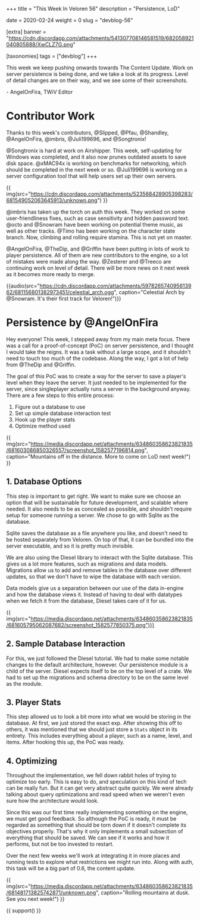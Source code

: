 +++
title = "This Week In Veloren 56"
description = "Persistence, LoD"

date = 2020-02-24
weight = 0
slug = "devblog-56"

[extra]
banner = "https://cdn.discordapp.com/attachments/541307708146581519/682058921040805888/XwCLZ7G.png"

[taxonomies]
tags = ["devblog"]
+++

This week we keep pushing onwards towards The Content Update. Work on server persistence is being done, and we take a look at its progress. Level of detail changes are on their way, and we see some of their screenshots.

\- AngelOnFira, TWiV Editor

# Contributor Work

Thanks to this week's contributors, @Slipped, @Pfau, @Shandley, @AngelOnFira, @imbris, @Juli199696, and @Songtronix!

@Songtronix is hard at work on Airshipper. This week, self-updating for Windows was completed, and it also now prunes outdated assets to save disk space. @xMAC94x is working on benchmarks for networking, which should be completed in the next week or so. @Juli199696 is working on a server configuration tool that will help users set up their own servers.

{{ img(src="https://cdn.discordapp.com/attachments/523568428905398283/681549052063645913/unknown.png") }}

@imbris has taken up the torch on auth this week. They worked on some user-friendliness fixes, such as case sensitivity and hidden password text. @octo and @Snowram have been working on potential theme music, as well as other tracks. @Timo has been working on the character state branch. Now, climbing and rolling require stamina. This is not yet on master.

@AngelOnFira, @TheDip, and @Griffin have been putting in lots of work to player persistence. All of them are new contributors to the engine, so a lot of mistakes were made along the way. @Zesterer and @Treeco are continuing work on level of detail. There will be more news on it next week as it becomes more ready to merge.

{{audio(src="https://cdn.discordapp.com/attachments/597826574095613962/681156801382973451/celestial_arch.ogg", caption="Celestial Arch by @Snowram. It's their first track for Veloren!")}}

# Persistence by @AngelOnFira

Hey everyone! This week, I stepped away from my main meta focus. There was a call for a proof-of-concept (PoC) on server persistence, and I thought I would take the reigns. It was a task without a large scope, and it shouldn't need to touch too much of the codebase. Along the way, I got a lot of help from @TheDip and @Griffin.

The goal of this PoC was to create a way for the server to save a player's level when they leave the server. It just needed to be implemented for the server, since singleplayer actually runs a server in the background anyway. There are a few steps to this entire process:

1. Figure out a database to use
2. Set up simple database interaction test
3. Hook up the player stats
4. Optimize method used

{{ img(src="https://media.discordapp.net/attachments/634860358623821835/681603086850326557/screenshot_1582577196814.png", caption="Mountains off in the distance. More to come on LoD next week!") }}

## 1. Database Options

This step is important to get right. We want to make sure we choose an option that will be sustainable for future development, and scalable where needed. It also needs to be as concealed as possible, and shouldn't require setup for someone running a server. We chose to go with Sqlite as the database.

Sqlite saves the database as a file anywhere you like, and doesn't need to be hosted separately from Veloren. On top of that, it can be bundled into the server executable, and so it is pretty much invisible.

We are also using the Diesel library to interact with the Sqlite database. This gives us a lot more features, such as migrations and data models. Migrations allow us to add and remove tables in the database over different updates, so that we don't have to wipe the database with each version.

Data models give us a separation between our use of the data in-engine and how the database views it. Instead of having to deal with datatypes when we fetch it from the database, Diesel takes care of it for us.

{{ img(src="https://media.discordapp.net/attachments/634860358623821835/681605795062087682/screenshot_1582577850375.png")}}

## 2. Sample Database Interaction

For this, we just followed the Diesel tutorial. We had to make some notable changes to the default architecture, however. Our persistence module is a child of the server. Diesel expects itself to be on the top level of a crate. We had to set up the migrations and schema directory to be on the same level as the module.

## 3. Player Stats

This step allowed us to look a bit more into what we would be storing in the database. At first, we just stored the exact exp. After showing this off to others, it was mentioned that we should just store a `Stats` object in its entirety. This includes everything about a player, such as a name, level, and items. After hooking this up, the PoC was ready.

## 4. Optimizing

Throughout the implementation, we fell down rabbit holes of trying to optimize too early. This is easy to do, and speculation on this kind of tech can be really fun. But it can get very abstract quite quickly. We were already talking about query optimizations and read speed when we weren't even sure how the architecture would look.

Since this was our first time really implementing something on the engine, we must get good feedback. So although the PoC is ready, it must be regarded as something that should be torn down if it doesn't complete its objectives properly. That's why it only implements a small subsection of everything that should be saved. We can see if it works and how it performs, but not be too invested to restart.

Over the next few weeks we'll work at integrating it in more places and running tests to explore what restrictions we might run into. Along with auth, this task will be a big part of 0.6, the content update.

{{ img(src="https://media.discordapp.net/attachments/634860358623821835/681481713825742871/unknown.png", caption="Rolling mountains at dusk. See you next week!") }}

{{ support() }}
